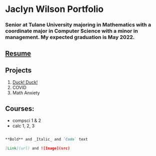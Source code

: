 
# **Jaclyn Wilson Portfolio**

### Senior at Tulane University majoring in Mathematics with a coordinate major in Computer Science with a minor in management. My expected graduation is May 2022.

## [Resume](https://github.com/jaclynwilson1/jaclynwilson1.github.io/blob/main/Jaclyn%20Wilson%20Resume.pdf)


## Projects
1. [Duck! Duck!](https://github.com/jaclynwilson1/Duck-Duck)
2. COVID
3. Math Anxiety

## Courses:
- compsci 1 & 2
- calc 1, 2, 3



```markdown

**Bold** and _Italic_ and `Code` text

[Link](url) and ![Image](src)
```
